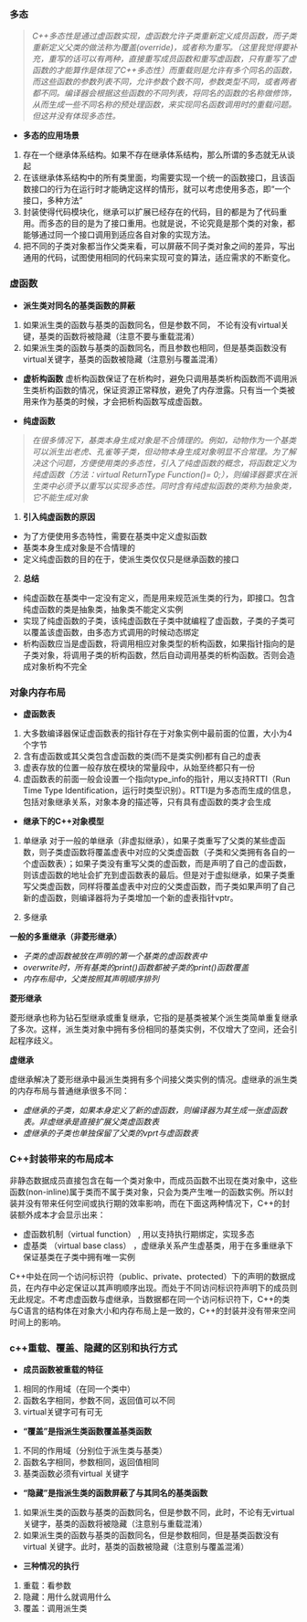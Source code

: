 ### 多态

> *C++多态性是通过虚函数实现，虚函数允许子类重新定义成员函数，而子类重新定义父类的做法称为覆盖(override)，或者称为重写。（这里我觉得要补充，重写的话可以有两种，直接重写成员函数和重写虚函数，只有重写了虚函数的才能算作是体现了C++多态性）而重载则是允许有多个同名的函数，而这些函数的参数列表不同，允许参数个数不同，参数类型不同，或者两者都不同。编译器会根据这些函数的不同列表，将同名的函数的名称做修饰，从而生成一些不同名称的预处理函数，来实现同名函数调用时的重载问题。但这并没有体现多态性。*

* **多态的应用场景**
1. 存在一个继承体系结构。如果不存在继承体系结构，那么所谓的多态就无从谈起
2. 在该继承体系结构中的所有类里面，均需要实现一个统一的函数接口，且该函数接口的行为在运行时才能确定这样的情形，就可以考虑使用多态，即“一个接口，多种方法”
3. 封装使得代码模块化，继承可以扩展已经存在的代码，目的都是为了代码重用。而多态的目的是为了接口重用。也就是说，不论究竟是那个类的对象，都能够通过同一个接口调用到适应各自对象的实现方法。
4. 把不同的子类对象都当作父类来看，可以屏蔽不同子类对象之间的差异，写出通用的代码，试图使用相同的代码来实现可变的算法，适应需求的不断变化。

### 虚函数

* **派生类对同名的基类函数的屏蔽**
1. 如果派生类的函数与基类的函数同名，但是参数不同， 不论有没有virtual关键，基类的函数将被隐藏（注意不要与重载混淆）
2. 如果派生类的函数与基类的函数同名，而且参数也相同，但是基类函数没有virtual关键字，基类的函数被隐藏（注意别与覆盖混淆）

* **虚析构函数**
虚析构函数保证了在析构时，避免只调用基类析构函数而不调用派生类析构函数的情况，保证资源正常释放，避免了内存泄露。只有当一个类被用来作为基类的时候，才会把析构函数写成虚函数。

* **纯虚函数**

> *在很多情况下，基类本身生成对象是不合情理的。例如，动物作为一个基类可以派生出老虎、孔雀等子类，但动物本身生成对象明显不合常理。为了解决这个问题，方便使用类的多态性，引入了纯虚函数的概念，将函数定义为纯虚函数（方法：virtual ReturnType Function()= 0;），则编译器要求在派生类中必须予以重写以实现多态性。同时含有纯虚拟函数的类称为抽象类，它不能生成对象*

1. **引入纯虚函数的原因**
* 为了方便使用多态特性，需要在基类中定义虚拟函数
* 基类本身生成对象是不合情理的
* 定义纯虚函数的目的在于，使派生类仅仅只是继承函数的接口

2. **总结**
* 纯虚函数在基类中一定没有定义，而是用来规范派生类的行为，即接口。包含纯虚函数的类是抽象类，抽象类不能定义实例
* 实现了纯虚函数的子类，该纯虚函数在子类中就编程了虚函数，子类的子类可以覆盖该虚函数，由多态方式调用的时候动态绑定
* 析构函数应当是虚函数，将调用相应对象类型的析构函数，如果指针指向的是子类对象，将调用子类的析构函数，然后自动调用基类的析构函数。否则会造成对象析构不完全

### 对象内存布局

* **虚函数表**
1. 大多数编译器保证虚函数表的指针存在于对象实例中最前面的位置，大小为4个字节
2. 含有虚函数或其父类包含虚函数的类(而不是类实例)都有自己的虚表
3. 虚表存放的位置一般存放在模块的常量段中，从始至终都只有一份
4. 虚函数表的前面一般会设置一个指向type_info的指针，用以支持RTTI（Run Time Type Identification，运行时类型识别）。RTTI是为多态而生成的信息，包括对象继承关系，对象本身的描述等，只有具有虚函数的类才会生成

* **继承下的C++对象模型**

1. 单继承
对于一般的单继承（非虚拟继承），如果子类重写了父类的某些虚函数，则子类虚函数将覆盖虚表中对应的父类虚函数（子类和父类拥有各自的一个虚函数表）；如果子类没有重写父类的虚函数，而是声明了自己的虚函数，则该虚函数的地址会扩充到虚函数表的最后。但是对于虚拟继承，如果子类重写父类虚函数，同样将覆盖虚表中对应的父类虚函数，而子类如果声明了自己新的虚函数，则编译器将为子类增加一个新的虚表指针vptr。

2. 多继承

**一般的多重继承（非菱形继承）**
* *子类的虚函数被放在声明的第一个基类的虚函数表中*
* *overwrite时，所有基类的print()函数都被子类的print()函数覆盖*
* *内存布局中，父类按照其声明顺序排列*

**菱形继承**

菱形继承也称为钻石型继承或重复继承，它指的是基类被某个派生类简单重复继承了多次。这样，派生类对象中拥有多份相同的基类实例，不仅增大了空间，还会引起程序歧义。

**虚继承**

虚继承解决了菱形继承中最派生类拥有多个间接父类实例的情况。虚继承的派生类的内存布局与普通继承很多不同：
* *虚继承的子类，如果本身定义了新的虚函数，则编译器为其生成一张虚函数表。非虚继承是直接扩展父类虚函数表*
* *虚继承的子类也单独保留了父类的vprt与虚函数表*

### C++封装带来的布局成本

非静态数据成员直接包含在每一个类对象中，而成员函数不出现在类对象中，这些函数(non-inline)属于类而不属于类对象，只会为类产生唯一的函数实例。所以封装并没有带来任何空间或执行期的效率影响，而在下面这两种情况下，C++的封装额外成本才会显示出来：
* 虚函数机制（virtual function） , 用以支持执行期绑定，实现多态
* 虚基类 （virtual base class） ，虚继承关系产生虚基类，用于在多重继承下保证基类在子类中拥有唯一实例

C++中处在同一个访问标识符（public、private、protected）下的声明的数据成员，在内存中必定保证以其声明顺序出现。而处于不同访问标识符声明下的成员则无此规定。不考虑虚函数与虚继承，当数据都在同一个访问标识符下，C++的类与C语言的结构体在对象大小和内存布局上是一致的，C++的封装并没有带来空间时间上的影响。

### c++重载、覆盖、隐藏的区别和执行方式

* **成员函数被重载的特征**
1. 相同的作用域（在同一个类中）
2. 函数名字相同，参数不同，返回值可以不同
3. virtual关键字可有可无

* **“覆盖”是指派生类函数覆盖基类函数**
1. 不同的作用域（分别位于派生类与基类）
2. 函数名字相同，参数相同，返回值相同
3. 基类函数必须有virtual 关键字

* **“隐藏”是指派生类的函数屏蔽了与其同名的基类函数**
1. 如果派生类的函数与基类的函数同名，但是参数不同，此时，不论有无virtual关键字，基类的函数将被隐藏（注意别与重载混淆）
2. 如果派生类的函数与基类的函数同名，但是参数相同，但是基类函数没有virtual 关键字。此时，基类的函数被隐藏（注意别与覆盖混淆）

* **三种情况的执行**
1. 重载：看参数
2. 隐藏：用什么就调用什么
3. 覆盖：调用派生类
